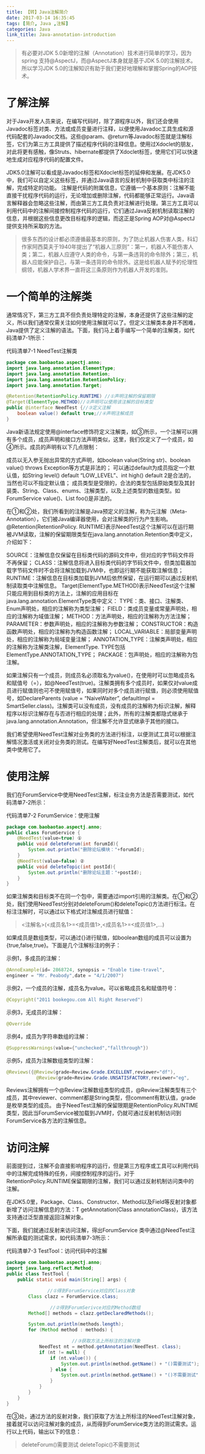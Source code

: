 ```yaml
---
title: 【转】Java注解简介
date: 2017-03-14 16:35:45
tags: [简介, Java ,注解]
categories: Java
link_title: Java-annotation-introduction
---
```

> 有必要对JDK 5.0新增的注解（Annotation）技术进行简单的学习，因为spring 支持@AspectJ，而@AspectJ本身就是基于JDK 5.0的注解技术。所以学习JDK 5.0的注解知识有助于我们更好地理解和掌握Spring的AOP技术。
<!-- more -->

# 了解注解

对于Java开发人员来说，在编写代码时，除了源程序以外，我们还会使用Javadoc标签对类、方法或成员变量进行注释，以便使用Javadoc工具生成和源代码配套的Javadoc文档。这些@param、@return等Javadoc标签就是注解标签，它们为第三方工具提供了描述程序代码的注释信息。使用过Xdoclet的朋友，对此将更有感触，像Struts、hibernate都提供了Xdoclet标签，使用它们可以快速地生成对应程序代码的配置文件。

JDK5.0注解可以看成是Javadoc标签和Xdoclet标签的延伸和发展。在JDK5.0中，我们可以自定义这些标签，并通过Java语言的反射机制中获取类中标注的注解，完成特定的功能。 
注解是代码的附属信息，它遵循一个基本原则：注解不能直接干扰程序代码的运行，无论增加或删除注解，代码都能够正常运行。Java语言解释器会忽略这些注解，而由第三方工具负责对注解进行处理。第三方工具可以利用代码中的注解间接控制程序代码的运行，它们通过Java反射机制读取注解的信息，并根据这些信息更改目标程序的逻辑，而这正是Spring AOP对@AspectJ提供支持所采取的方法。

> 很多东西的设计都必须遵循最基本的原则，为了防止机器人伤害人类，科幻作家阿西莫夫于1940年提出了“机器人三原则”：第一，机器人不能伤害人类；第二，机器人应遵守人类的命令，与第一条违背的命令除外；第三，机器人应能保护自己，与第一条违背的命令除外。这是给机器人赋予的伦理性纲领，机器人学术界一直将这三条原则作为机器人开发的准则。

# 一个简单的注解类
通常情况下，第三方工具不但负责处理特定的注解，本身还提供了这些注解的定义，所以我们通常仅需关注如何使用注解就可以了。但定义注解类本身并不困难，Java提供了定义注解的语法。下面，我们马上着手编写一个简单的注解类，如代码清单7-1所示：

代码清单7-1 NeedTest注解类

```java
package com.baobaotao.aspectj.anno;  
import java.lang.annotation.ElementType;  
import java.lang.annotation.Retention;  
import java.lang.annotation.RetentionPolicy;  
import java.lang.annotation.Target;  

@Retention(RetentionPolicy.RUNTIME) //①声明注解的保留期限  
@Target(ElementType.METHOD)//②声明可以使用该注解的目标类型  
public @interface NeedTest {//③定义注解  
    boolean value() default true;//④声明注解成员  
}  
```
Java新语法规定使用@interface修饰符定义注解类，如③所示，一个注解可以拥有多个成员，成员声明和接口方法声明类似，这里，我们仅定义了一个成员，如④所示。成员的声明有以下几点限制：

成员以无入参无抛出异常的方式声明，如boolean value(String str)、boolean value() throws Exception等方式是非法的； 
可以通过default为成员指定一个默认值，如String level() default “LOW_LEVEL”、int high() default 2是合法的，当然也可以不指定默认值； 
成员类型是受限的，合法的类型包括原始类型及其封装类、String、Class、enums、注解类型，以及上述类型的数组类型。如ForumService value()、List foo()是非法的。

在①和②处，我们所看到的注解是Java预定义的注解，称为元注解（Meta-Annotation），它们被Java编译器使用，会对注解类的行为产生影响。@Retention(RetentionPolicy. RUNTIME)表示NeedTest这个注解可以在运行期被JVM读取，注解的保留期限类型在java.lang.annotation.Retention类中定义，介绍如下：

SOURCE：注解信息仅保留在目标类代码的源码文件中，但对应的字节码文件将不再保留； 
CLASS：注解信息将进入目标类代码的字节码文件中，但类加载器加载字节码文件时不会将注解加载到JVM中，也即运行期不能获取注解信息； 
RUNTIME：注解信息在目标类加载到JVM后依然保留，在运行期可以通过反射机制读取类中注解信息。 
Target(ElementType.METHOD)表示NeedTest这个注解只能应用到目标类的方法上，注解的应用目标在java.lang.annotation.ElementType类中定义： 
TYPE：类、接口、注解类、Enum声明处，相应的注解称为类型注解； 
FIELD：类成员变量或常量声明处，相应的注解称为域值注解； 
METHOD：方法声明处，相应的注解称为方法注解； 
PARAMETER：参数声明处，相应的注解称为参数注解； 
CONSTRUCTOR：构造函数声明处，相应的注解称为构造函数注解； 
LOCAL_VARIABLE：局部变量声明处，相应的注解称为局域变量注解； 
ANNOTATION_TYPE：注解类声明处，相应的注解称为注解类注解，ElementType. TYPE包括ElementType.ANNOTATION_TYPE； 
PACKAGE：包声明处，相应的注解称为包注解。

如果注解只有一个成员，则成员名必须取名为value()，在使用时可以忽略成员名和赋值号（=），如@NeedTest(true)。注解类拥有多个成员时，如果仅对value成员进行赋值则也可不使用赋值号，如果同时对多个成员进行赋值，则必须使用赋值号，如DeclareParents (value = “NaiveWaiter”, defaultImpl = SmartSeller.class)。注解类可以没有成员，没有成员的注解称为标识注解，解释程序以标识注解存在与否进行相应的处理；此外，所有的注解类都隐式继承于java.lang.annotation.Annotation，但注解不允许显式继承于其他的接口。

我们希望使用NeedTest注解对业务类的方法进行标注，以便测试工具可以根据注解情况激活或关闭对业务类的测试。在编写好NeedTest注解类后，就可以在其他类中使用它了。

# 使用注解
我们在ForumService中使用NeedTest注解，标注业务方法是否需要测试，如代码清单7-2所示：

代码清单7-2 ForumService：使用注解
```java
package com.baobaotao.aspectj.anno;  
public class ForumService {  
    @NeedTest(value=true) ①  
    public void deleteForum(int forumId){  
        System.out.println("删除论坛模块："+forumId);  
    }  
    @NeedTest(value=false) ②  
    public void deleteTopic(int postId){  
        System.out.println("删除论坛主题："+postId);  
    }     
}  
```
如果注解类和目标类不在同一个包中，需要通过import引用的注解类。在①和②处，我们使用NeedTest分别对deleteForum()和deleteTopic()方法进行标注。在标注注解时，可以通过以下格式对注解成员进行赋值：

> <注解名>(<成员名1>=<成员值1>,<成员名1>=<成员值1>,…)

如果成员是数组类型，可以通过{}进行赋值，如boolean数组的成员可以设置为{true,false,true}。下面是几个注解标注的例子：

示例1，多成员的注解：
```java
@AnnoExample(id= 2868724, synopsis = "Enable time-travel",  
engineer = "Mr. Peabody",date = "4/1/2007")  
```

示例2，一个成员的注解，成员名为value。可以省略成员名和赋值符号：

```java
@Copyright("2011 bookegou.com All Right Reserved")  
```

示例3，无成员的注解：
```java
@Override  
```

示例4，成员为字符串数组的注解：
```java
@SuppressWarnings(value={"unchecked","fallthrough"})  
```
示例5，成员为注解数组类型的注解：
```java
@Reviews({@Review(grade=Review.Grade.EXCELLENT,reviewer="df"),        
           @Review(grade=Review.Grade.UNSATISFACTORY,reviewer="eg",              comment="This method needs an @Override annotation")})  
```

Reviews注解拥有一个@Review注解数组类型的成员，@Review注解类型有三个成员，其中reviewer、comment都是String类型，但comment有默认值，grade是枚举类型的成员。
由于NeedTest注解的保留限期是RetentionPolicy.RUNTIME类型，因此当ForumService被加载到JVM时，仍就可通过反射机制访问到ForumService各方法的注解信息。

# 访问注解
前面提到过，注解不会直接影响程序的运行，但是第三方程序或工具可以利用代码中的注解完成特殊的任务，间接控制程序的运行。对于RetentionPolicy.RUNTIME保留期限的注解，我们可以通过反射机制访问类中的注解。

在JDK5.0里，Package、Class、Constructor、Method以及Field等反射对象都新增了访问注解信息的方法：T getAnnotation(Class annotationClass)，该方法支持通过泛型直接返回注解对象。

下面，我们就通过反射来访问注解，得出ForumService 类中通过@NeedTest注解所承载的测试需求，如代码清单7-3所示：

代码清单7-3 TestTool：访问代码中的注解
```java
package com.baobaotao.aspectj.anno;  
import java.lang.reflect.Method;  
public class TestTool {  
    public static void main(String[] args) {  

               //①得到ForumService对应的Class对象  
        Class clazz = ForumService.class;   

                //②得到ForumSerivce对应的Method数组  
        Method[] methods = clazz.getDeclaredMethods();   

        System.out.println(methods.length);  
        for (Method method : methods) {  

                        //③获取方法上所标注的注解对象  
            NeedTest nt = method.getAnnotation(NeedTest. class);  
            if (nt != null) {  
                if (nt.value()) {  
                    System.out.println(method.getName() + "()需要测试");  
                } else {  
                    System.out.println(method.getName() + "()不需要测试");  
                }  
            }  
        }  
    }  
}  
```

在③处，通过方法的反射对象，我们获取了方法上所标注的NeedTest注解对象，接着就可以访问注解对象的成员，从而得到ForumService类方法的测试需求。运行以上代码，输出以下的信息：

> deleteForum()需要测试 
  deleteTopic()不需要测试